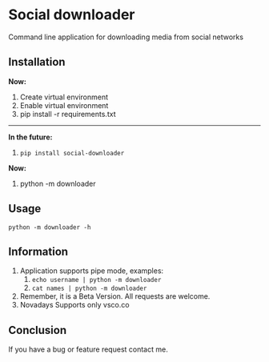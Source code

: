 # Social downloader
Command line application for downloading media from social networks

## Installation

**Now:**
1. Create virtual environment
2. Enable virtual environment
3. pip install -r requirements.txt
---
**In the future:**
1. ```pip install social-downloader```

**Now:**
1. python -m downloader

## Usage

```python -m downloader -h```

## Information
1. Application supports pipe mode, examples:
   1. ```echo username | python -m downloader```
   2. ```cat names | python -m downloader```
2. Remember, it is a Beta Version. All requests are welcome.
3. Novadays Supports only vsco.co

## Conclusion

If you have a bug or feature request contact me.
